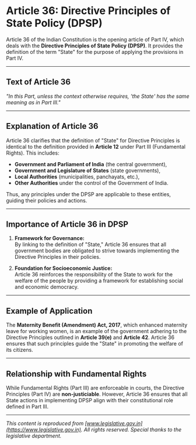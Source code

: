# Article 36: Directive Principles of State Policy (DPSP)

Article 36 of the Indian Constitution is the opening article of Part IV, which deals with the **Directive Principles of State Policy (DPSP)**. It provides the definition of the term "State" for the purpose of applying the provisions in Part IV.

---

## Text of Article 36

*"In this Part, unless the context otherwise requires, 'the State' has the same meaning as in Part III."*

---

## Explanation of Article 36

Article 36 clarifies that the definition of "State" for Directive Principles is identical to the definition provided in **Article 12** under Part III (Fundamental Rights). This includes:

- **Government and Parliament of India** (the central government),
- **Government and Legislature of States** (state governments),
- **Local Authorities** (municipalities, panchayats, etc.),
- **Other Authorities** under the control of the Government of India.

Thus, any principles under the DPSP are applicable to these entities, guiding their policies and actions.

---

## Importance of Article 36 in DPSP

1. **Framework for Governance:**  
   By linking to the definition of "State," Article 36 ensures that all government bodies are obligated to strive towards implementing the Directive Principles in their policies.

2. **Foundation for Socioeconomic Justice:**  
   Article 36 reinforces the responsibility of the State to work for the welfare of the people by providing a framework for establishing social and economic democracy.

---

## Example of Application

The **Maternity Benefit (Amendment) Act, 2017**, which enhanced maternity leave for working women, is an example of the government adhering to the Directive Principles outlined in **Article 39(e)** and **Article 42**. Article 36 ensures that such principles guide the "State" in promoting the welfare of its citizens.

---

## Relationship with Fundamental Rights

While Fundamental Rights (Part III) are enforceable in courts, the Directive Principles (Part IV) are **non-justiciable**. However, Article 36 ensures that all State actions in implementing DPSP align with their constitutional role defined in Part III.

---

*This content is reproduced from [www.legislative.gov.in](https://www.legislative.gov.in). All rights reserved. Special thanks to the legislative department.*